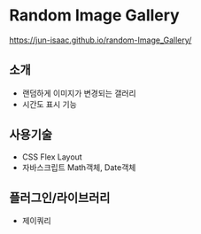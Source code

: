 # Random Image Gallery
https://jun-isaac.github.io/random-Image_Gallery/

## 소개
- 랜덤하게 이미지가 변경되는 갤러리
- 시간도 표시 기능

## 사용기술
- CSS Flex Layout
- 자바스크립트 Math객체, Date객체

## 플러그인/라이브러리
- 제이쿼리

